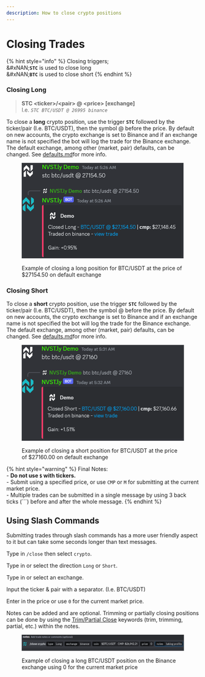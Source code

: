 ```yaml
---
description: How to close crypto positions
---
```


# Closing Trades

{% hint style="info" %}
Closing triggers;\
&#xNAN;**`STC`** is used to close long\
&#xNAN;**`BTC`** is used to close short
{% endhint %}

### Closing Long

> **STC \<ticker>/\<pair> @ \<price> \[exchange]**\
> I.e. _`STC BTC/USDT @ 26995 binance`_

To close a **long** crypto position, use the trigger **`STC`** followed by the ticker/pair (I.e. BTC/USDT), then the symbol @ before the price. By default on new accounts, the crypto exchange is set to Binance and if an exchange name is not specified the bot will log the trade for the Binance exchange. \
The default exchange, among other (market, pair) defaults, can be changed. See [defaults.md](defaults.md "mention")for more info.

<figure><img src="../.gitbook/assets/image (3) (1) (1).png" alt=""><figcaption><p>Example of closing a long position for BTC/USDT at the price of $27154.50 on default exchange</p></figcaption></figure>

### Closing Short

To close a **short** crypto position, use the trigger **`STC`** followed by the ticker/pair (I.e. BTC/USDT), then the symbol @ before the price. By default on new accounts, the crypto exchange is set to Binance and if an exchange name is not specified the bot will log the trade for the Binance exchange. \
The default exchange, among other (market, pair) defaults, can be changed. See [defaults.md](defaults.md "mention")for more info.

<figure><img src="../.gitbook/assets/image (5) (1) (1).png" alt=""><figcaption><p>Example of closing a short position for BTC/USDT at the price of $27160.00 on default exchange</p></figcaption></figure>



{% hint style="warning" %}
Final Notes:\
\- **Do not use `$` with tickers.** \
\- Submit using a specified price, or use `CMP` or `M` for submitting at the current market price.\
\- Multiple trades can be submitted in a single message by using 3 back ticks (\`\`\`) before and after the whole message.
{% endhint %}



## Using Slash Commands

Submitting trades through slash commands has a more user friendly aspect to it but can take some seconds longer than text messages.

Type in `/close` then select `crypto`.

Type in or select the direction `Long` or `Short`.&#x20;

Type in or select an exchange.

Input the ticker & pair with a separator. (I.e. BTC/USDT)

Enter in the price or use `0` for the current market price.

Notes can be added and are optional. Trimming or partially closing positions can be done by using the [Trim/Partial Close](trim-partial-close.md) keywords (trim, trimming, partial, etc.) within the notes.

<figure><img src="../.gitbook/assets/image (1) (1) (1) (1) (1) (1) (1) (1) (1) (1) (1).png" alt=""><figcaption><p>Example of closing a long BTC/USDT position on the Binance exchange using 0 for the current market price</p></figcaption></figure>
